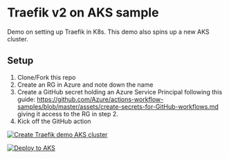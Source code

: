 # Traefik v2 on AKS sample

Demo on setting up Traefik in K8s. This demo also spins up a new AKS cluster.

## Setup

1. Clone/Fork this repo
2. Create an RG in Azure and note down the name
3. Create a GitHub secret holding an Azure Service Principal following this guide: <https://github.com/Azure/actions-workflow-samples/blob/master/assets/create-secrets-for-GitHub-workflows.md> giving it access to the RG in step 2.
4. Kick off the GitHub action

[![Create Traefik demo AKS cluster](https://github.com/fredrkl/traefik-k8s-setup/actions/workflows/workflow.yml/badge.svg)](https://github.com/fredrkl/traefik-k8s-setup/actions/workflows/createaks.yml)

[![Deploy to AKS](https://github.com/fredrkl/traefik-k8s-setup/actions/workflows/deploy-to-aks.yml/badge.svg)](https://github.com/fredrkl/traefik-k8s-setup/actions/workflows/deploy-to-aks.yml)
